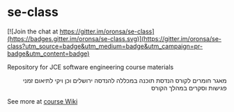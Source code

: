 se-class
========

[![Join the chat at https://gitter.im/oronsa/se-class](https://badges.gitter.im/oronsa/se-class.svg)](https://gitter.im/oronsa/se-class?utm_source=badge&utm_medium=badge&utm_campaign=pr-badge&utm_content=badge)

Repository for JCE software engineering course materials

<p dir="rtl">
מאגר חומרים לקורס הנדסת תוכנה במכללה להנדסה ירושלים
וכן ויקי לתיאום זמני פגישות וסקרים במהלך הקורס
</p>

See more at [course Wiki](https://github.com/jce-il/se-class/wiki)

